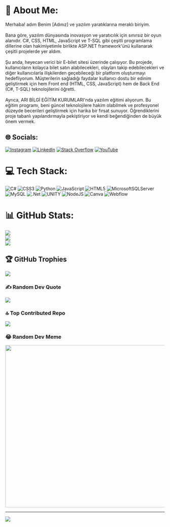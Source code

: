 # 💫 About Me:
Merhaba! adım Benim [Adınız] ve yazılım yaratıklarına meraklı biriyim.<br><br>Bana göre, yazılım dünyasında inovasyon ve yaratıcılık için sınırsız bir oyun alanıdır. C#, CSS, HTML, JavaScript ve T-SQL gibi çeşitli programlama dillerine olan hakimiyetimle birlikte ASP.NET framework'ünü kullanarak çeşitli projelerde yer aldım.<br><br>Şu anda, heyecan verici bir E-bilet sitesi üzerinde çalışıyor. Bu projede, kullanıcıların kolayca bilet satın alabilecekleri, olayları takip edebilecekleri ve diğer kullanıcılarla ilişkilerden geçebileceği bir platform oluşturmayı hedefliyorum. Müşterilerin sağladığı faydalar kullanıcı dostu bir edinim geliştirmek için hem Front end (HTML, CSS, JavaScript) hem de Back End (C#, T-SQL) teknolojilerini öğretti.<br><br>Ayrıca, ARI BİLGİ EĞİTİM KURUMLARI'nda yazılım eğitimi alıyorum. Bu eğitim programı, beni güncel teknolojilere hakim olabilmek ve profesyonel düzeyde becerileri geliştirmek için harika bir fırsat sunuyor. Öğrendiklerini proje tabanlı yapılandırmayla pekiştiriyor ve kendi beğendiğinden de büyük önem vermek.


## 🌐 Socials:
[![Instagram](https://img.shields.io/badge/Instagram-%23E4405F.svg?logo=Instagram&logoColor=white)](https://instagram.com/umujtk) [![LinkedIn](https://img.shields.io/badge/LinkedIn-%230077B5.svg?logo=linkedin&logoColor=white)](https://linkedin.com/in/https://www.linkedin.com/in/muhammet-kose-277693261/) [![Stack Overflow](https://img.shields.io/badge/-Stackoverflow-FE7A16?logo=stack-overflow&logoColor=white)](https://stackoverflow.com/users/https://stackoverflow.com/users/21799018/muhammet-k%c3%b6se?tab=profile) [![YouTube](https://img.shields.io/badge/YouTube-%23FF0000.svg?logo=YouTube&logoColor=white)](https://youtube.com/@@Umutkose706) 

# 💻 Tech Stack:
![C#](https://img.shields.io/badge/c%23-%23239120.svg?style=for-the-badge&logo=c-sharp&logoColor=white) ![CSS3](https://img.shields.io/badge/css3-%231572B6.svg?style=for-the-badge&logo=css3&logoColor=white) ![Python](https://img.shields.io/badge/python-3670A0?style=for-the-badge&logo=python&logoColor=ffdd54) ![JavaScript](https://img.shields.io/badge/javascript-%23323330.svg?style=for-the-badge&logo=javascript&logoColor=%23F7DF1E) ![HTML5](https://img.shields.io/badge/html5-%23E34F26.svg?style=for-the-badge&logo=html5&logoColor=white) ![MicrosoftSQLServer](https://img.shields.io/badge/Microsoft%20SQL%20Sever-CC2927?style=for-the-badge&logo=microsoft%20sql%20server&logoColor=white) ![MySQL](https://img.shields.io/badge/mysql-%2300f.svg?style=for-the-badge&logo=mysql&logoColor=white) ![.Net](https://img.shields.io/badge/.NET-5C2D91?style=for-the-badge&logo=.net&logoColor=white) ![UNITY](https://img.shields.io/badge/Unity-%2320232a.svg?style=for-the-badge&logo=unity&logoColor=white) ![NodeJS](https://img.shields.io/badge/node.js-6DA55F?style=for-the-badge&logo=node.js&logoColor=white) ![Canva](https://img.shields.io/badge/Canva-%2300C4CC.svg?style=for-the-badge&logo=Canva&logoColor=white) ![Webflow](https://img.shields.io/badge/Webflow-4353FF?style=for-the-badge&logo=webflow&logoColor=white)
# 📊 GitHub Stats:
![](https://github-readme-stats.vercel.app/api?username=muhammetkse&theme=dark&hide_border=false&include_all_commits=false&count_private=false)<br/>
![](https://github-readme-streak-stats.herokuapp.com/?user=muhammetkse&theme=dark&hide_border=false)<br/>
![](https://github-readme-stats.vercel.app/api/top-langs/?username=muhammetkse&theme=dark&hide_border=false&include_all_commits=false&count_private=false&layout=compact)

## 🏆 GitHub Trophies
![](https://github-profile-trophy.vercel.app/?username=muhammetkse&theme=radical&no-frame=false&no-bg=false&margin-w=4)

### ✍️ Random Dev Quote
![](https://quotes-github-readme.vercel.app/api?type=horizontal&theme=radical)

### 🔝 Top Contributed Repo
![](https://github-contributor-stats.vercel.app/api?username=muhammetkse&limit=5&theme=dark&combine_all_yearly_contributions=true)

### 😂 Random Dev Meme
<img src="https://rm.up.railway.app/" width="512px"/>

---
[![](https://visitcount.itsvg.in/api?id=muhammetkse&icon=0&color=0)](https://visitcount.itsvg.in)

<!-- Proudly created with GPRM ( https://gprm.itsvg.in ) -->

